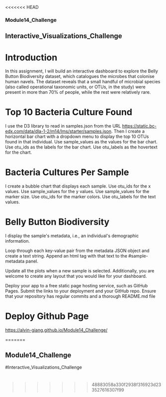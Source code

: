 <<<<<<< HEAD
### Module14_Challenge

## Interactive_Visualizations_Challenge

# Introduction

In this assignment, I will build an interactive dashboard to explore the Belly Button Biodiversity dataset, which catalogues the microbes that colonise human navels.
The dataset reveals that a small handful of microbial species (also called operational taxonomic units, or OTUs, in the study) were present in more than 70% of people, while the rest were relatively rare.

# Top 10 Bacteria Culture Found

I use the D3 library to read in samples.json from the URL https://static.bc-edx.com/data/dla-1-2/m14/lms/starter/samples.json. Then I create a horizontal bar chart with a dropdown menu to display the top 10 OTUs found in that individual.
    Use sample_values as the values for the bar chart.
    Use otu_ids as the labels for the bar chart.
    Use otu_labels as the hovertext for the chart.

# Bacteria Cultures Per Sample

I create a bubble chart that displays each sample.
    Use otu_ids for the x values.
    Use sample_values for the y values.
    Use sample_values for the marker size.
    Use otu_ids for the marker colors.
    Use otu_labels for the text values.

# Belly Button Biodiversity

I display the sample's metadata, i.e., an individual's demographic information.

Loop through each key-value pair from the metadata JSON object and create a text string.
Append an html tag with that text to the #sample-metadata panel.

Update all the plots when a new sample is selected. Additionally, you are welcome to create any layout that you would like for your dashboard.

Deploy your app to a free static page hosting service, such as GitHub Pages. Submit the links to your deployment and your GitHub repo. Ensure that your repository has regular commits and a thorough README.md file

# Deploy Github Page

https://alvin-giang.github.io/Module14_Challenge/

=======
## Module14_Challenge
#Interactive_Visualizations_Challenge

#
>>>>>>> 48883058a330f2938f316923d233527616307f99
